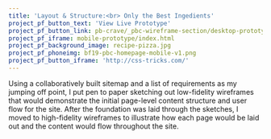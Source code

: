 ```yaml
---
title: 'Layout & Structure:<br> Only the Best Ingedients'
project_pf_button_text: 'View Live Prototype'
project_pf_button_link: pb-crave/_pbc-wireframe-section/desktop-prototype/index.html
project_pf_iframe: mobile-prototype/index.html
project_pf_background_image: recipe-pizza.jpg
project_pf_phoneimg: bf19-pbc-homepage-mobile-v1.png
project_pf_button_iframe: 'http://css-tricks.com/'
---
```


Using a collaboratively built sitemap and a list of requirements as my jumping off point, I put pen to paper sketching out low-fidelity wireframes that would demonstrate the initial page-level content structure and user flow for the site. After the foundation was laid through the sketches, I moved to high-fidelity wireframes to illustrate how each page would be laid out and the content would flow throughout the site.